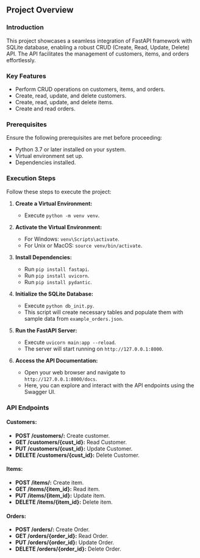 ## Project Overview

### Introduction

This project showcases a seamless integration of FastAPI framework with SQLite database, enabling a robust CRUD (Create, Read, Update, Delete) API. The API facilitates the management of customers, items, and orders effortlessly.

### Key Features

- Perform CRUD operations on customers, items, and orders.
- Create, read, update, and delete customers.
- Create, read, update, and delete items.
- Create and read orders.

### Prerequisites

Ensure the following prerequisites are met before proceeding:

- Python 3.7 or later installed on your system.
- Virtual environment set up.
- Dependencies installed.

### Execution Steps

Follow these steps to execute the project:

1. **Create a Virtual Environment:**
    - Execute `python -m venv venv`.

2. **Activate the Virtual Environment:**
    - For Windows: `venv\Scripts\activate`.
    - For Unix or MacOS: `source venv/bin/activate`.

3. **Install Dependencies:**
    - Run `pip install fastapi`.
    - Run `pip install uvicorn`.
    - Run `pip install pydantic`.

4. **Initialize the SQLite Database:**
    - Execute `python db_init.py`.
    - This script will create necessary tables and populate them with sample data from `example_orders.json`.

5. **Run the FastAPI Server:**
    - Execute `uvicorn main:app --reload`.
    - The server will start running on `http://127.0.0.1:8000`.

6. **Access the API Documentation:**
    - Open your web browser and navigate to `http://127.0.0.1:8000/docs`.
    - Here, you can explore and interact with the API endpoints using the Swagger UI.

### API Endpoints 

#### Customers:
- **POST /customers/:** Create customer.
- **GET /customers/{cust_id}:** Read Customer.
- **PUT /customers/{cust_id}:** Update Customer.
- **DELETE /customers/{cust_id}:** Delete Customer.

#### Items:
- **POST /items/:** Create item.
- **GET /items/{item_id}:** Read item.
- **PUT /items/{item_id}:** Update item.
- **DELETE /items/{item_id}:** Delete item.

#### Orders:
- **POST /orders/:** Create Order.
- **GET /orders/{order_id}:** Read Order.
- **PUT /orders/{order_id}:** Update Order.
- **DELETE /orders/{order_id}:** Delete Order.
